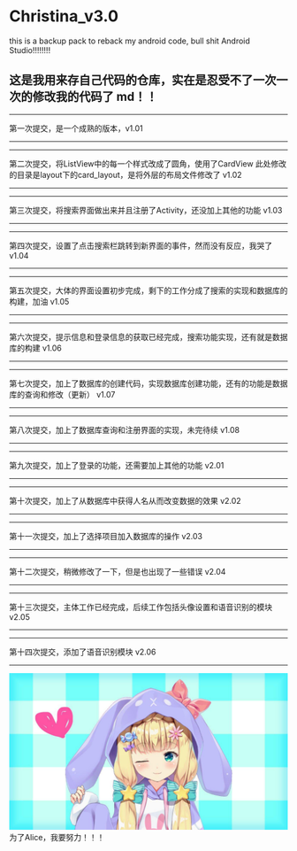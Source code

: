 # Christina_v3.0
this is a backup pack to reback my android code, bull shit Android Studio!!!!!!!!

## 这是我用来存自己代码的仓库，实在是忍受不了一次一次的修改我的代码了 md！！

***
第一次提交，是一个成熟的版本，v1.01
***

***
第二次提交，将ListView中的每一个样式改成了圆角，使用了CardView
此处修改的目录是layout下的card_layout，是将外层的布局文件修改了
v1.02
***

***
第三次提交，将搜索界面做出来并且注册了Activity，还没加上其他的功能
v1.03
***

***
第四次提交，设置了点击搜索栏跳转到新界面的事件，然而没有反应，我哭了
v1.04
***

***
第五次提交，大体的界面设置初步完成，剩下的工作分成了搜索的实现和数据库的构建，加油
v1.05
***

***
第六次提交，提示信息和登录信息的获取已经完成，搜索功能实现，还有就是数据库的构建
v1.06
***

***
第七次提交，加上了数据库的创建代码，实现数据库创建功能，还有的功能是数据库的查询和修改（更新）
v1.07
***

***
第八次提交，加上了数据库查询和注册界面的实现，未完待续
v1.08
***

***
第九次提交，加上了登录的功能，还需要加上其他的功能
v2.01
***

***
第十次提交，加上了从数据库中获得人名从而改变数据的效果
v2.02
***

***
第十一次提交，加上了选择项目加入数据库的操作
v2.03
***

***
第十二次提交，稍微修改了一下，但是也出现了一些错误
v2.04
***

***
第十三次提交，主体工作已经完成，后续工作包括头像设置和语音识别的模块
v2.05
***

***
第十四次提交，添加了语音识别模块
v2.06
***










![](Encourage/wife.png)
为了Alice，我要努力！！！